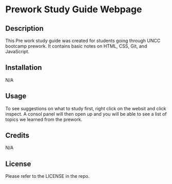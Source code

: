 # Prework Study Guide Webpage

## Description

This Pre work study guide was created for students going through UNCC bootcamp prework. It contains basic notes on HTML, CSS, Git, and JavaScript.

## Installation

N/A

## Usage

To see suggestions on what to study first, right click on the websit and click inspect. A consol panel will then open up and you will be able to see a list of topics we learned from the prework.

## Credits

N/A

## License

Please refer to the LICENSE in the repo.